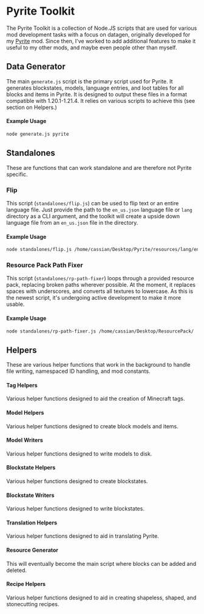 # Pyrite Toolkit
The Pyrite Toolkit is a collection of Node.JS scripts that are used for various mod development tasks with a focus on datagen, originally developed for my [Pyrite](https://modrinth.com/mod/pyrite) mod. Since then, I've worked to add additional features to make it useful to my other mods, and maybe even people other than myself.

## Data Generator
The main `generate.js` script is the primary script used for Pyrite. It generates blockstates, models, language entries, and loot tables for all blocks and items in Pyrite. It is designed to output these files in a format compatible with 1.20.1-1.21.4. It relies on various scripts to achieve this (see section on Helpers.)

#### Example Usage
```bash
node generate.js pyrite
```

## Standalones

These are functions that can work standalone and are therefore not Pyrite specific.

### Flip

This script (`standalones/flip.js`) can be used to flip text or an entire language file. Just provide the path to the `en_us.json` language file or `lang` directory as a CLI argument, and the toolkit will create a upside down language file from an `en_us.json` file in the directory.

#### Example Usage
```bash
node standalones/flip.js /home/cassian/Desktop/Pyrite/resources/lang/en_us.json
```

### Resource Pack Path Fixer
This script (`standalones/rp-path-fixer`) loops through a provided resource pack, replacing broken paths wherever possible. At the moment, it replaces spaces with underscores, and converts all textures to lowercase. As this is the newest script, it's undergoing active development to make it more usable.

#### Example Usage
```bash
node standalones/rp-path-fixer.js /home/cassian/Desktop/ResourcePack/
```

## Helpers

These are various helper functions that work in the background to handle file writing, namespaced ID handling, and mod constants.

#### Tag Helpers

Various helper functions designed to aid the creation of Minecraft tags.

#### Model Helpers

Various helper functions designed to create block models and items.

#### Model Writers

Various helper functions designed to write models to disk.

#### Blockstate Helpers

Various helper functions designed to create blockstates.

#### Blockstate Writers

Various helper functions designed to write blockstates.

#### Translation Helpers

Various helper functions designed to aid in translating Pyrite.

#### Resource Generator

This will eventually become the main script where blocks can be added and deleted.

#### Recipe Helpers

Various helper functions designed to aid in creating shapeless, shaped, and stonecutting recipes.
